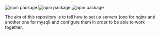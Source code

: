 ![npm package](https://img.shields.io/badge/nginx-1.18.0-brightgreen.svg)
![npm package](https://img.shields.io/badge/php_fpm-7.4.3-blue.svg)
![npm package](https://img.shields.io/badge/mysql-8.0.25-orange.svg)

The aim of this repository is to tell how to set up servers (one for nginx and another one for mysql) and configure them in order to be able to work together.
